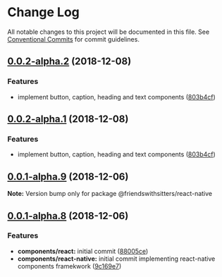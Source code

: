 # Change Log

All notable changes to this project will be documented in this file.
See [Conventional Commits](https://conventionalcommits.org) for commit guidelines.

## [0.0.2-alpha.2](https://github.com/friends-with-sitters/packages/compare/v0.0.2-alpha.0...v0.0.2-alpha.2) (2018-12-08)


### Features

* implement button, caption, heading and text components ([803b4cf](https://github.com/friends-with-sitters/packages/commit/803b4cf))





## [0.0.2-alpha.1](https://github.com/friends-with-sitters/packages/compare/v0.0.2-alpha.0...v0.0.2-alpha.1) (2018-12-08)


### Features

* implement button, caption, heading and text components ([803b4cf](https://github.com/friends-with-sitters/packages/commit/803b4cf))





## [0.0.1-alpha.9](https://github.com/friends-with-sitters/packages/compare/v0.0.1-alpha.8...v0.0.1-alpha.9) (2018-12-06)

**Note:** Version bump only for package @friendswithsitters/react-native





## [0.0.1-alpha.8](https://github.com/friends-with-sitters/packages/compare/v0.0.1-alpha.7...v0.0.1-alpha.8) (2018-12-06)


### Features

* **components/react:** initial commit ([88005ce](https://github.com/friends-with-sitters/packages/commit/88005ce))
* **components/react-native:** initial commit implementing react-native components framekwork ([9c169e7](https://github.com/friends-with-sitters/packages/commit/9c169e7))
